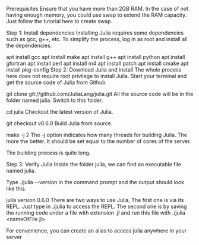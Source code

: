 Prerequisites
Ensure that you have more than 2GB RAM. In the case of not having enough memory, you could use swap to extend the RAM capacity. Just follow the tutorial here to create swap.

Step 1: Install dependencies
Installing Julia requires some dependencies such as gcc, g++, etc. To simplify the process, log in as root and install all the dependencies.

apt install gcc
apt install make
apt install g++
apt install python
apt install gfortran
apt install perl
apt install m4
apt install patch
apt install cmake
apt install pkg-config
Step 2: Download Julia and install
The whole process here does not require root privilege to install Julia. Start your terminal and get the source code of Julia from Github

git clone git://github.com/JuliaLang/julia.git
All the source code will be in the folder named julia. Switch to this folder.

cd julia
Checkout the latest version of Julia.

git checkout v0.6.0
Build Julia from source.

make -j 2
The -j option indicates how many threads for building Julia. The more the better. It should be set equal to the number of cores of the server.

The building process is quite long.

Step 3: Verify Julia
Inside the folder julia, we can find an executable file named julia.

Type ./julia --version in the command prompt and the output should look like this.

julia version 0.6.0
There are two ways to use Julia, The first one is via its REPL. Just type in ./julia to access the REPL. The second one is by saving the running code under a file with extension .jl and run this file with ./julia <nameOfFile.jl>.

For convenience, you can create an alias to access julia anywhere in your server
